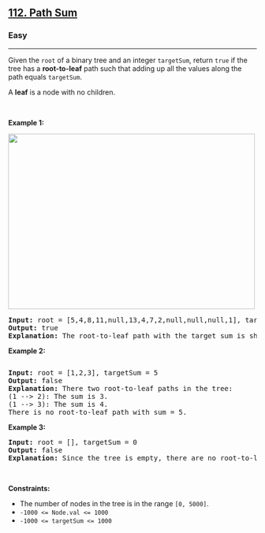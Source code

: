 <h2><a href="https://leetcode.com/problems/path-sum/">112. Path Sum</a></h2><h3>Easy</h3><hr><div style="user-select: auto;"><p style="user-select: auto;">Given the <code style="user-select: auto;">root</code> of a binary tree and an integer <code style="user-select: auto;">targetSum</code>, return <code style="user-select: auto;">true</code> if the tree has a <strong style="user-select: auto;">root-to-leaf</strong> path such that adding up all the values along the path equals <code style="user-select: auto;">targetSum</code>.</p>

<p style="user-select: auto;">A <strong style="user-select: auto;">leaf</strong> is a node with no children.</p>

<p style="user-select: auto;">&nbsp;</p>
<p style="user-select: auto;"><strong style="user-select: auto;">Example 1:</strong></p>
<img alt="" src="https://assets.leetcode.com/uploads/2021/01/18/pathsum1.jpg" style="width: 500px; height: 356px; user-select: auto;">
<pre style="user-select: auto; position: relative;"><strong style="user-select: auto;">Input:</strong> root = [5,4,8,11,null,13,4,7,2,null,null,null,1], targetSum = 22
<strong style="user-select: auto;">Output:</strong> true
<strong style="user-select: auto;">Explanation:</strong> The root-to-leaf path with the target sum is shown.
<div class="open_grepper_editor" title="Edit &amp; Save To Grepper" style="user-select: auto;"></div></pre>

<p style="user-select: auto;"><strong style="user-select: auto;">Example 2:</strong></p>
<img alt="" src="https://assets.leetcode.com/uploads/2021/01/18/pathsum2.jpg" style="user-select: auto;">
<pre style="user-select: auto; position: relative;"><strong style="user-select: auto;">Input:</strong> root = [1,2,3], targetSum = 5
<strong style="user-select: auto;">Output:</strong> false
<strong style="user-select: auto;">Explanation:</strong> There two root-to-leaf paths in the tree:
(1 --&gt; 2): The sum is 3.
(1 --&gt; 3): The sum is 4.
There is no root-to-leaf path with sum = 5.
<div class="open_grepper_editor" title="Edit &amp; Save To Grepper" style="user-select: auto;"></div></pre>

<p style="user-select: auto;"><strong style="user-select: auto;">Example 3:</strong></p>

<pre style="user-select: auto; position: relative;"><strong style="user-select: auto;">Input:</strong> root = [], targetSum = 0
<strong style="user-select: auto;">Output:</strong> false
<strong style="user-select: auto;">Explanation:</strong> Since the tree is empty, there are no root-to-leaf paths.
<div class="open_grepper_editor" title="Edit &amp; Save To Grepper" style="user-select: auto;"></div></pre>

<p style="user-select: auto;">&nbsp;</p>
<p style="user-select: auto;"><strong style="user-select: auto;">Constraints:</strong></p>

<ul style="user-select: auto;">
	<li style="user-select: auto;">The number of nodes in the tree is in the range <code style="user-select: auto;">[0, 5000]</code>.</li>
	<li style="user-select: auto;"><code style="user-select: auto;">-1000 &lt;= Node.val &lt;= 1000</code></li>
	<li style="user-select: auto;"><code style="user-select: auto;">-1000 &lt;= targetSum &lt;= 1000</code></li>
</ul>
</div>
